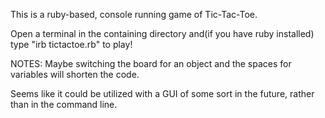 This is a ruby-based, console running game of Tic-Tac-Toe.

Open a terminal in the containing directory and(if you have ruby installed) type "irb tictactoe.rb" to play!

NOTES:
Maybe switching the board for an object and the spaces for variables will shorten the code.

Seems like it could be utilized with a GUI of some sort in the future, rather than in the command line.
